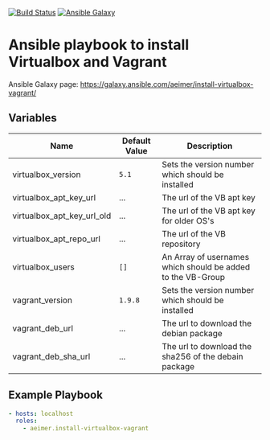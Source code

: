 [![Build Status](https://travis-ci.org/aeimer/ansible-role-install-virtualbox-vagrant.svg?branch=master)](https://travis-ci.org/aeimer/ansible-role-install-virtualbox-vagrant)
[![Ansible Galaxy](https://img.shields.io/badge/galaxy-install--virtualbox--vagrant-660198.svg)](https://galaxy.ansible.com/aeimer/install-virtualbox-vagrant/)


# Ansible playbook to install Virtualbox and Vagrant

Ansible Galaxy page: https://galaxy.ansible.com/aeimer/install-virtualbox-vagrant/

## Variables

| Name                       | Default Value | Description                                                 |
| -------------------------- | ------------- | ----------------------------------------------------------- |
| virtualbox_version         | `5.1`         | Sets the version number which should be installed           |
| virtualbox_apt_key_url     | ...           | The url of the VB apt key                                   |
| virtualbox_apt_key_url_old | ...           | The url of the VB apt key for older OS's                    |
| virtualbox_apt_repo_url    | ...           | The url of the VB repository                                |
| virtualbox_users           | `[]`          | An Array of usernames which should be added to the VB-Group |
| vagrant_version            | `1.9.8`       | Sets the version number which should be installed           |
| vagrant_deb_url            | ...           | The url to download the debian package                      |
| vagrant_deb_sha_url        | ...           | The url to download the sha256 of the debain package        |

## Example Playbook

```YAML
- hosts: localhost
  roles:
    - aeimer.install-virtualbox-vagrant
```

